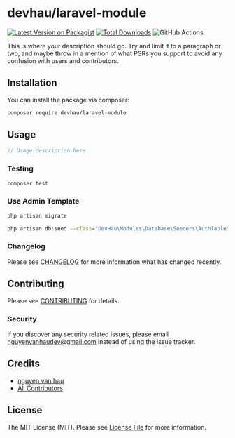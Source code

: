 # devhau/laravel-module

[![Latest Version on Packagist](https://img.shields.io/packagist/v/devhau/laravel-module.svg?style=flat-square)](https://packagist.org/packages/devhau/laravel-module)
[![Total Downloads](https://img.shields.io/packagist/dt/devhau/laravel-module.svg?style=flat-square)](https://packagist.org/packages/devhau/laravel-module)
![GitHub Actions](https://github.com/devhau/laravel-module/actions/workflows/main.yml/badge.svg)

This is where your description should go. Try and limit it to a paragraph or two, and maybe throw in a mention of what PSRs you support to avoid any confusion with users and contributors.

## Installation

You can install the package via composer:

```bash
composer require devhau/laravel-module
```

## Usage

```php
// Usage description here
```

### Testing

```bash
composer test
```
### Use Admin Template
```bash
php artisan migrate
```
```bash
php artisan db:seed --class="DevHau\Modules\Database\Seeders\AuthTableSeeder"
```
### Changelog

Please see [CHANGELOG](CHANGELOG.md) for more information what has changed recently.

## Contributing

Please see [CONTRIBUTING](CONTRIBUTING.md) for details.

### Security

If you discover any security related issues, please email nguyenvanhaudev@gmail.com instead of using the issue tracker.

## Credits

-   [nguyen van hau](https://github.com/devhau)
-   [All Contributors](../../contributors)

## License

The MIT License (MIT). Please see [License File](LICENSE.md) for more information.


